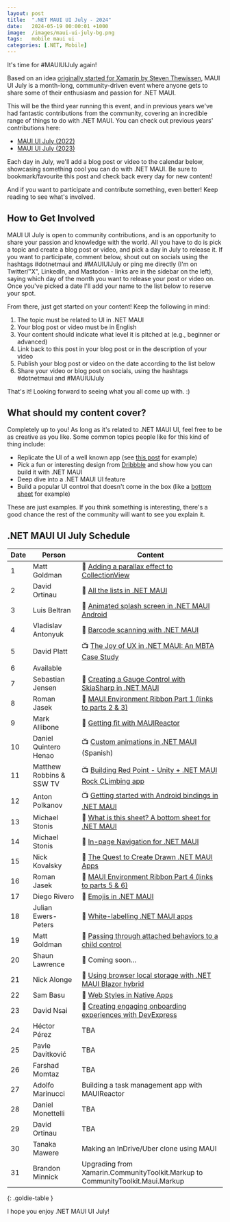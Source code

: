 ```yaml
---
layout: post
title:  ".NET MAUI UI July - 2024"
date:   2024-05-19 00:00:01 +1000
image:  /images/maui-ui-july-bg.png
tags:   mobile maui ui
categories: [.NET, Mobile]
---
```


It's time for #MAUIUIJuly again!

Based on an idea [originally started for Xamarin by Steven Thewissen](https://thewissen.io/introducing-xamarin-ui-july/), MAUI UI July is a month-long, community-driven event where anyone gets to share some of their enthusiasm and passion for .NET MAUI.

This will be the third year running this event, and in previous years we've had fantastic contributions from the community, covering an incredible range of things to do with .NET MAUI. You can check out previous years' contributions here:

* [MAUI UI July (2022)](/posts/maui-ui-july)
* [MAUI UI July (2023)](/posts/maui-ui-july-23)

Each day in July, we'll add a blog post or video to the calendar below, showcasing something cool you can do with .NET MAUI. Be sure to bookmark/favourite this post and check back every day for new content!

And if you want to participate and contribute something, even better! Keep reading to see what's involved.

## How to Get Involved

MAUI UI July is open to community contributions, and is an opportunity to share your passion and knowledge with the world. All you have to do is pick a topic and create a blog post or video, and pick a day in July to release it. If you want to participate, comment below, shout out on socials using the hashtags #dotnetmaui and #MAUIUIJuly or ping me directly (I'm on Twitter/"X", LinkedIn, and Mastodon - links are in the sidebar on the left), saying which day of the month you want to release your post or video on. Once you've picked a date I'll add your name to the list below to reserve your spot.

From there, just get started on your content! Keep the following in mind:

1. The topic must be related to UI in .NET MAUI
2. Your blog post or video must be in English
3. Your content should indicate what level it is pitched at (e.g., beginner or advanced)
4. Link back to this post in your blog post or in the description of your video
5. Publish your blog post or video on the date according to the list below
6. Share your video or blog post on socials, using the hashtags #dotnetmaui and #MAUIUIJuly

That's it! Looking forward to seeing what you all come up with. :)

## What should my content cover?

Completely up to you! As long as it's related to .NET MAUI UI, feel free to be as creative as you like. Some common topics people like for this kind of thing include:

* Replicate the UI of a well known app (see [this post](/posts/outlook-clone) for example)
* Pick a fun or interesting design from [Dribbble](https://dribbble.com) and show how you can build it with .NET MAUI
* Deep dive into a .NET MAUI UI feature
* Build a popular UI control that doesn't come in the box (like a [bottom sheet](https://blogs.xgenoapps.com/post/2022/07/23/maui-bottom-sheet) for example)

These are just examples. If you think something is interesting, there's a good chance the rest of the community will want to see you explain it.


## .NET MAUI UI July Schedule

| Date | Person                   | Content                                                                                                                                                                           |
| ---- | ------------------------ | --------------------------------------------------------------------------------------------------------------------------------------------------------------------------------- |
| 1    | Matt Goldman             | 📰 [Adding a parallax effect to CollectionView](/posts/parallax-collection/)                                                                                                     |
| 2    | David Ortinau            | 📰 [All the lists in .NET MAUI](https://dev.to/davidortinau/all-the-lists-in-net-maui-33bd)                                                                                      |
| 3    | Luis Beltran             | 📰 [Animated splash screen in .NET MAUI Android](https://dev.to/icebeam7/animated-splash-screen-in-net-maui-android-2ipg)                                                        |
| 4    | Vladislav Antonyuk       | 📰 [Barcode scanning with .NET MAUI](https://vladislavantonyuk.github.io/articles/Various-methods-for-barcode-scanning-in-.NET-MAUI/)                                            |
| 5    | David Platt              | 📺 [The Joy of UX in .NET MAUI: An MBTA Case Study](https://www.youtube.com/watch?v=PGdihJt1pzA)                                                                                 |
| 6    | Available                |                                                                                                                                                                                   |
| 7    | Sebastian Jensen         | 📰 [Creating a Gauge Control with SkiaSharp in .NET MAUI](https://medium.com/@tsjdevapps/create-a-gauge-control-using-skiasharp-in-net-maui-ce418e6320fb)                        |
| 8    | Roman Jasek              | 📰 [MAUI Environment Ribbon Part 1 (links to parts 2 & 3)](https://www.riganti.cz/en/blog-posts/maui-environment-ribbon-intro-and-basic-ui-part-1)                               |
| 9    | Mark Allibone            | 📰 [Getting fit with MAUIReactor](https://mallibone.com/post/maui-reactor-fit)                                                                                                   |
| 10   | Daniel Quintero Henao    | 📺 [Custom animations in .NET MAUI](https://www.youtube.com/watch?v=bw5APWXf1AI) (Spanish)                                                                                       |
| 11   | Matthew Robbins & SSW TV | 📺 [Building Red Point - Unity + .NET MAUI Rock CLimbing app](https://youtu.be/CfodwPUSfSg?si=qmKwSkAnVhynGnuX)                                                                  |
| 12   | Anton Polkanov           | 📺 [Getting started with Android bindings in .NET MAUI](https://www.youtube.com/watch?v=KaRMUa3Sg38)                                                                             |
| 13   | Michael Stonis           | 📰 [What is this sheet? A bottom sheet for .NET MAUI](https://www.ston.is/what-is-this-sheet-a-bottom-sheet-for-maui/)                                                           |
| 14   | Michael Stonis           | 📰 [In-page Navigation for .NET MAUI](https://www.ston.is/componentizer4k-in-page-navigation-for-.net-maui/)                                                                     |
| 15   | Nick Kovalsky            | 📰 [The Quest to Create Drawn .NET MAUI Apps](https://taublast.github.io/posts/MauiJuly/)                                                                                        |
| 16   | Roman Jasek              | 📰 [MAUI Environment Ribbon Part 4 (links to parts 5 & 6)](https://www.riganti.cz/en/blog-posts/maui-environment-ribbon-ui-customization-part-4)                                 |
| 17   | Diego Rivero             | 📰 [Emojis in .NET MAUI](https://grialkit.com/blog/emojis-in-net-maui)                                                                                                           |
| 18   | Julian Ewers-Peters      | 📰 [White-labelling .NET MAUI apps](https://blog.ewers-peters.de/white-labeling-net-maui-apps)                                                                                   |
| 19   | Matt Goldman             | 📰 [Passing through attached behaviors to a child control](https://goforgoldman.com/posts/passthrough-behavior/)                                                                 |
| 20   | Shaun Lawrence           | 🤒 Coming soon...                                                                                                                                                                |
| 21   | Nick Alonge              | 📰 [Using browser local storage with .NET MAUI Blazor hybrid](https://dev.to/nick_alonge/using-local-browser-storage-in-net-maui-blazor-hybrid-3loe)                             |
| 22   | Sam Basu                 | 📰 [Web Styles in Native Apps](https://www.telerik.com/blogs/web-styles-native-apps)                                                                                             |
| 23   | David Nsai               | 📰 [Creating engaging onboarding experiences with DevExpress](https://medium.com/@nsaidave/creating-an-engaging-onboarding-experience-in-net-maui-using-devexpress-a948592df09e) |
| 24   | Héctor Pérez             | TBA                                                                                                                                                                               |
| 25   | Pavle Davitković         | TBA                                                                                                                                                                               |
| 26   | Farshad Momtaz           | TBA                                                                                                                                                                               |
| 27   | Adolfo Marinucci         | Building a task management app with MAUIReactor                                                                                                                                   |
| 28   | Daniel Monettelli        | TBA                                                                                                                                                                               |
| 29   | David Ortinau            | TBA                                                                                                                                                                               |
| 30   | Tanaka Mawere            | Making an InDrive/Uber clone using MAUI                                                                                                                                           |
| 31   | Brandon Minnick          | Upgrading from Xamarin.CommunityToolkit.Markup to CommunityToolkit.Maui.Markup                                                                                                    |

{: .goldie-table }

I hope you enjoy .NET MAUI UI July!
